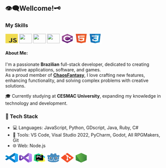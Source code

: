 ## 👁️‍🗨️Wellcome!🗝️

### My Skills
<img 
  src="https://raw.githubusercontent.com/devicons/devicon/master/icons/javascript/javascript-original.svg" 
  width="40"
  height="30"
/>
<img 
  src="https://cdn.jsdelivr.net/gh/devicons/devicon@latest/icons/python/python-original.svg"         
  width="40"
  height="30"
/>
<img 
  src="https://cdn.jsdelivr.net/gh/devicons/devicon@latest/icons/java/java-original.svg"
  width="40"
  height="30"
/>
<img 
  src="https://cdn.jsdelivr.net/gh/devicons/devicon@latest/icons/ruby/ruby-original.svg" 
  width="40"
  height="30"
/>
<img 
  src="https://raw.githubusercontent.com/devicons/devicon/master/icons/csharp/csharp-original.svg" 
  width="40"
  height="30"
/>
<img 
  src="https://raw.githubusercontent.com/devicons/devicon/master/icons/html5/html5-original.svg" 
  width="40"
  height="30"
/>
<img 
  src="https://raw.githubusercontent.com/devicons/devicon/master/icons/css3/css3-original.svg" 
  width="40"
  height="30"
/>
<!--
    ![Marc-V-z's Stats](https://github-readme-stats.vercel.app/api?username=Marc-V-z&theme=nord&show_icons=true&hide_border=true&count_private=false)
-->
#### About Me:
I'm a passionate **Brazilian** full-stack developer, dedicated to creating innovative applications, software, and games.  
As a proud member of [**ChaosFantasy**](https://keyusf.wixsite.com/chaos-fantasy), I love crafting new features, enhancing functionality, and solving complex problems with creative solutions.

🎓 Currently studying at **CESMAC University**, expanding my knowledge in technology and development.

### 🚀 Tech Stack
- 💻 Languages: JavaScript, Python, GDscript, Java, Ruby, C#
- 🔧 Tools: VS Code, Visal Studio 2022, PyCharm, Godot, All RPGMakers, Git
- 🌐 Web: Node.js

<img 
  src="https://raw.githubusercontent.com/devicons/devicon/master/icons/vscode/vscode-original.svg" 
  width="40"
  height="30"
/>
<img 
  src="https://raw.githubusercontent.com/devicons/devicon/master/icons/visualstudio/visualstudio-original.svg" 
  width="40"
  height="30"
/> 
<img 
  src="https://raw.githubusercontent.com/devicons/devicon/master/icons/pycharm/pycharm-original.svg" 
  width="40"
  height="30"
/>
<img 
  src="https://raw.githubusercontent.com/devicons/devicon/master/icons/godot/godot-original.svg" 
  width="40"
  height="30"
/>
<img 
  src="https://raw.githubusercontent.com/devicons/devicon/master/icons/git/git-original.svg" 
  width="40"
  height="30"
/>
<img 
  src="https://raw.githubusercontent.com/devicons/devicon/master/icons/nodejs/nodejs-original.svg" 
  width="40"
  height="30"
/>
<!--
**Marc-V-z/Marc-V-z** is a ✨ _special_ ✨ repository because its `README.md` (this file) appears on your GitHub profile.

Here are some ideas to get you started:

- 🔭 I’m currently working on ...
- 🌱 I’m currently learning ...
- 👯 I’m looking to collaborate on ...
- 🤔 I’m looking for help with ...
- 💬 Ask me about ...
- 📫 How to reach me: ...
- 😄 Pronouns: ...
- ⚡ Fun fact: ...
-->
